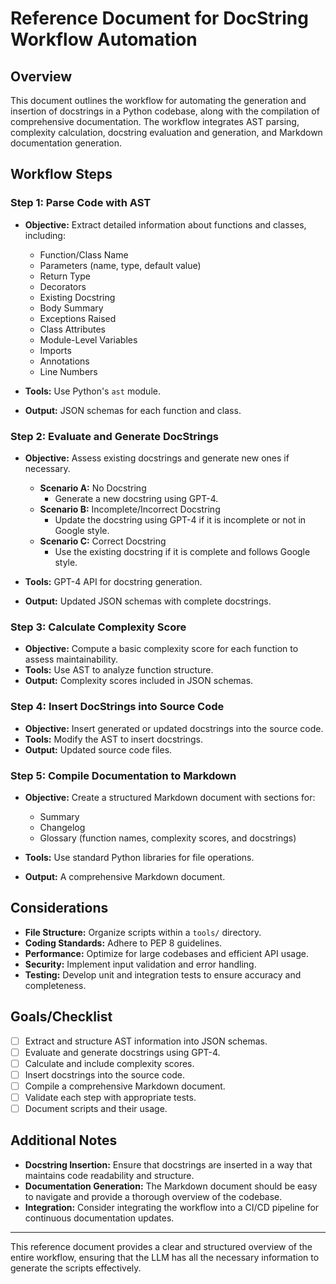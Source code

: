 # Reference Document for DocString Workflow Automation

## Overview

This document outlines the workflow for automating the generation and insertion of docstrings in a Python codebase, along with the compilation of comprehensive documentation. The workflow integrates AST parsing, complexity calculation, docstring evaluation and generation, and Markdown documentation generation.

## Workflow Steps

### Step 1: Parse Code with AST

- **Objective:** Extract detailed information about functions and classes, including:
  - Function/Class Name
  - Parameters (name, type, default value)
  - Return Type
  - Decorators
  - Existing Docstring
  - Body Summary
  - Exceptions Raised
  - Class Attributes
  - Module-Level Variables
  - Imports
  - Annotations
  - Line Numbers

- **Tools:** Use Python's `ast` module.
- **Output:** JSON schemas for each function and class.

### Step 2: Evaluate and Generate DocStrings

- **Objective:** Assess existing docstrings and generate new ones if necessary.
  - **Scenario A:** No Docstring
    - Generate a new docstring using GPT-4.
  - **Scenario B:** Incomplete/Incorrect Docstring
    - Update the docstring using GPT-4 if it is incomplete or not in Google style.
  - **Scenario C:** Correct Docstring
    - Use the existing docstring if it is complete and follows Google style.

- **Tools:** GPT-4 API for docstring generation.
- **Output:** Updated JSON schemas with complete docstrings.

### Step 3: Calculate Complexity Score

- **Objective:** Compute a basic complexity score for each function to assess maintainability.
- **Tools:** Use AST to analyze function structure.
- **Output:** Complexity scores included in JSON schemas.

### Step 4: Insert DocStrings into Source Code

- **Objective:** Insert generated or updated docstrings into the source code.
- **Tools:** Modify the AST to insert docstrings.
- **Output:** Updated source code files.

### Step 5: Compile Documentation to Markdown

- **Objective:** Create a structured Markdown document with sections for:
  - Summary
  - Changelog
  - Glossary (function names, complexity scores, and docstrings)

- **Tools:** Use standard Python libraries for file operations.
- **Output:** A comprehensive Markdown document.

## Considerations

- **File Structure:** Organize scripts within a `tools/` directory.
- **Coding Standards:** Adhere to PEP 8 guidelines.
- **Performance:** Optimize for large codebases and efficient API usage.
- **Security:** Implement input validation and error handling.
- **Testing:** Develop unit and integration tests to ensure accuracy and completeness.

## Goals/Checklist

- [ ] Extract and structure AST information into JSON schemas.
- [ ] Evaluate and generate docstrings using GPT-4.
- [ ] Calculate and include complexity scores.
- [ ] Insert docstrings into the source code.
- [ ] Compile a comprehensive Markdown document.
- [ ] Validate each step with appropriate tests.
- [ ] Document scripts and their usage.

## Additional Notes

- **Docstring Insertion:** Ensure that docstrings are inserted in a way that maintains code readability and structure.
- **Documentation Generation:** The Markdown document should be easy to navigate and provide a thorough overview of the codebase.
- **Integration:** Consider integrating the workflow into a CI/CD pipeline for continuous documentation updates.

---

This reference document provides a clear and structured overview of the entire workflow, ensuring that the LLM has all the necessary information to generate the scripts effectively.
